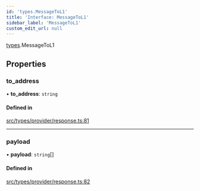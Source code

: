 ```yaml
---
id: 'types.MessageToL1'
title: 'Interface: MessageToL1'
sidebar_label: 'MessageToL1'
custom_edit_url: null
---
```


[types](../namespaces/types.md).MessageToL1

## Properties

### to_address

• **to_address**: `string`

#### Defined in

[src/types/provider/response.ts:81](https://github.com/0xs34n/starknet.js/blob/develop/src/types/provider/response.ts#L81)

---

### payload

• **payload**: `string`[]

#### Defined in

[src/types/provider/response.ts:82](https://github.com/0xs34n/starknet.js/blob/develop/src/types/provider/response.ts#L82)
